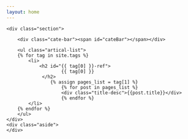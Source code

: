 ```yaml
---
layout: home
---
```


<div class="index-content opinion">

    <div class="section">

        <div class="cate-bar"><span id="cateBar"></span></div>

        <ul class="artical-list">
        {% for tag in site.tags %}
            <li>
             	<h2 id="{{ tag[0] }}-ref">
	                    {{ tag[0] }}
	             </h2>
	             	{% assign pages_list = tag[1] %}
            			{% for post in pages_list %}
	                	<div class="title-desc">{{post.title}}</div>
        				{% endfor %}
            </li>
        {% endfor %}
        </ul>
    </div>
    <div class="aside">
    </div>
</div>
